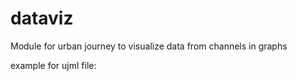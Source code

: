 # dataviz

Module for urban journey to visualize data from channels in graphs

example for ujml file:

<?xml version="1.0"?>
<ujml version="0.0.1">
    <gui inp="foo">
        <graphwindow title="sensors" checked=true>
            <graph tittle="accel" checked=true>
                <curve inp="foo"/>
                <curve inp="foo"/>
                <curve inp="foo"/>
            </graph>
        <graphwindow title="states" checked=false>
    </gui>
</ujml>
